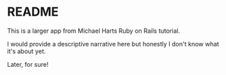# README

This is a larger app from Michael Harts Ruby on Rails tutorial.

I would provide a descriptive narrative here but honestly I don't know what it's about yet.

Later, for sure!